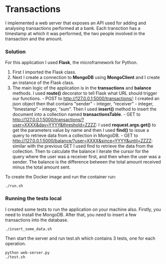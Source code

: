 # Transactions

  I implemented a web server that exposes an API used for adding and analysing transactions performed at a bank. Each transction has a timestamp at which it was performed, the two people involved in the transaction and the amount.
	
### Solution

For this application I used **Flask**, the microframework for Python.
  1. First I imported the Flask class.
  2. Next I create a connection to **MongoDB** using **MongoClient** and I create an instance of the Flask class.
  3. The main logic of the application is in the **transactions** and **balance** methods. I used **route()** decorator to tell Flask what URL should trigger our functions.
    - POST to http://127.0.0.1:5000/transactions/: I created an json object then that contains “sender” - integer, “receiver” - integer, “timestamp” - integer, “sum”.  Then I used **insert()** method to insert the document into a collection named **transactionsTable**.
    - GET to http://127.0.0.1:5000/transactions/?user=XXXX&day=YYYY&threshold=ZZZZ: I used **request.args.get()** to get the parameters value by name  and then I used **find()** to issue a query to retrieve data from a collection in MongoDB.
    - GET to http://127.0.0.1:5000/balance/?user=XXXX&since=YYYY&until=ZZZZ: similar with the previous GET I used find to retrieve the data from the collection. Then to calculate the balance I iterate the cursor for the query where the user was a receiver first, and then when the user was a sender. The balance is the difference between the total amount received minus the total amount sent.
		
To create the Docker image and run the container run:
```
./run.sh
```
 

### Running the tests local

I created some tests to run the application on your machine also. Firstly, you need to install the MongoDB. After that, you need to insert a few transactions into the database.
 ```
 ./insert_some_data.sh
 ```
  
Then start the server and run test.sh which contains 3 tests, one for each operation.
```
python web-server.py
./test.sh
```
